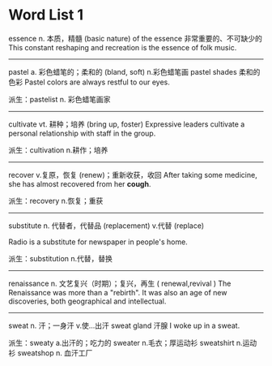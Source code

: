 # Word List 1

essence n. 本质，精髓 (basic nature)
of the essence 非常重要的、不可缺少的
This constant reshaping and recreation is the essence of folk music.

------

pastel a. 彩色蜡笔的；柔和的 (bland, soft)  n.彩色蜡笔画
pastel shades 柔和的色彩
Pastel colors are always restful to our eyes.

派生：pastelist n. 彩色蜡笔画家

------

cultivate vt. 耕种；培养 (bring up, foster)
Expressive leaders cultivate a personal relationship with staff in the group.

派生：cultivation n.耕作；培养

------

recover v.复原，恢复 (renew)；重新收获，收回
After taking some medicine, she has almost recovered from her **cough**.

派生：recovery n.恢复；重获

------

substitute n. 代替者，代替品 (replacement) v.代替 (replace)

Radio is a substitute for newspaper in people's home.

派生：substitution n.代替，替换

---

renaissance n. 文艺复兴（时期）；复兴，再生 ( renewal,revival )
The Renaissance was more than a "rebirth". It was also an age of new discoveries, both geographical and intellectual.

---

sweat n. 汗；一身汗 v.使…出汗
sweat gland 汗腺
I woke up in a sweat.

派生：sweaty a.出汗的；吃力的
			sweater n.毛衣；厚运动衫
			sweatshirt n.运动衫
			sweatshop n. 血汗工厂